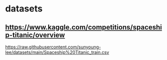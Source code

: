 # datasets
## https://www.kaggle.com/competitions/spaceship-titanic/overview
https://raw.githubusercontent.com/sunyoung-lee/datasets/main/Spaceship%20Titanic_train.csv
